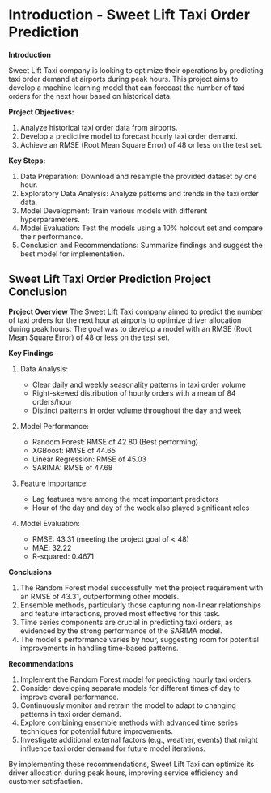 # Introduction - Sweet Lift Taxi Order Prediction

**Introduction**

Sweet Lift Taxi company is looking to optimize their operations by predicting taxi order demand at airports during peak hours. This project aims to develop a machine learning model that can forecast the number of taxi orders for the next hour based on historical data.

**Project Objectives:**
1. Analyze historical taxi order data from airports.
2. Develop a predictive model to forecast hourly taxi order demand.
3. Achieve an RMSE (Root Mean Square Error) of 48 or less on the test set.

**Key Steps:**
1. Data Preparation: Download and resample the provided dataset by one hour.
2. Exploratory Data Analysis: Analyze patterns and trends in the taxi order data.
3. Model Development: Train various models with different hyperparameters.
4. Model Evaluation: Test the models using a 10% holdout set and compare their performance.
5. Conclusion and Recommendations: Summarize findings and suggest the best model for implementation.

## Sweet Lift Taxi Order Prediction Project Conclusion

**Project Overview**
The Sweet Lift Taxi company aimed to predict the number of taxi orders for the next hour at airports to optimize driver allocation during peak hours. The goal was to develop a model with an RMSE (Root Mean Square Error) of 48 or less on the test set.

**Key Findings**
1. Data Analysis:
   - Clear daily and weekly seasonality patterns in taxi order volume
   - Right-skewed distribution of hourly orders with a mean of 84 orders/hour
   - Distinct patterns in order volume throughout the day and week

2. Model Performance:
   - Random Forest: RMSE of 42.80 (Best performing)
   - XGBoost: RMSE of 44.65
   - Linear Regression: RMSE of 45.03
   - SARIMA: RMSE of 47.68


3. Feature Importance:
   - Lag features were among the most important predictors
   - Hour of the day and day of the week also played significant roles

4. Model Evaluation:
   - RMSE: 43.31 (meeting the project goal of < 48)
   - MAE: 32.22
   - R-squared: 0.4671

**Conclusions**
1. The Random Forest model successfully met the project requirement with an RMSE of 43.31, outperforming other models.
2. Ensemble methods, particularly those capturing non-linear relationships and feature interactions, proved most effective for this task.
3. Time series components are crucial in predicting taxi orders, as evidenced by the strong performance of the SARIMA model.
4. The model's performance varies by hour, suggesting room for potential improvements in handling time-based patterns.

**Recommendations**
1. Implement the Random Forest model for predicting hourly taxi orders.
2. Consider developing separate models for different times of day to improve overall performance.
3. Continuously monitor and retrain the model to adapt to changing patterns in taxi order demand.
4. Explore combining ensemble methods with advanced time series techniques for potential future improvements.
5. Investigate additional external factors (e.g., weather, events) that might influence taxi order demand for future model iterations.

By implementing these recommendations, Sweet Lift Taxi can optimize its driver allocation during peak hours, improving service efficiency and customer satisfaction.
